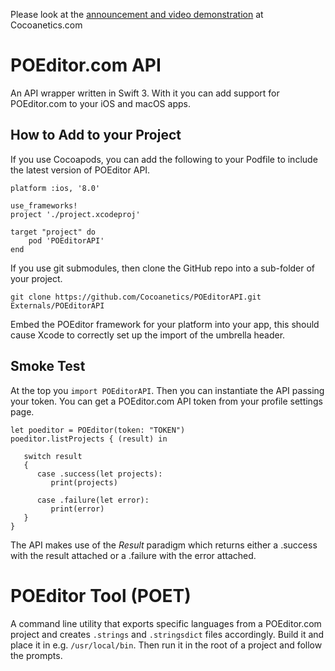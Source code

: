 Please look at the [announcement and video demonstration](https://www.cocoanetics.com/2016/11/introducing-the-poeditor-com-api-and-tool/) at Cocoanetics.com


POEditor.com API
================

An API wrapper written in Swift 3. With it you can add support for POEditor.com to your iOS and macOS apps.

How to Add to your Project
--------------------------

If you use Cocoapods, you can add the following to your Podfile to include the latest version of POEditor API.
  
```
platform :ios, '8.0'

use_frameworks!
project './project.xcodeproj'

target "project" do
	pod 'POEditorAPI'
end
```

If you use git submodules, then clone the GitHub repo into a sub-folder of your project.

`git clone https://github.com/Cocoanetics/POEditorAPI.git Externals/POEditorAPI`

Embed the POEditor framework for your platform into your app, this should cause Xcode to correctly set up the import of the umbrella header.

Smoke Test
----------

At the top you `import POEditorAPI`. Then you can instantiate the API passing your token. You can get a POEditor.com API token from your profile settings page.

```
let poeditor = POEditor(token: "TOKEN")
poeditor.listProjects { (result) in
			
   switch result 
   {
      case .success(let projects):
         print(projects)
				
      case .failure(let error):
         print(error)
   }
}

```

The API makes use of the *Result* paradigm which returns either a .success with the result attached or a .failure with the error attached.


POEditor Tool (POET)
====================

A command line utility that exports specific languages from a POEditor.com project and creates `.strings` and `.stringsdict` files accordingly. Build it and place it in e.g. `/usr/local/bin`. Then run it in the root of a project and follow the prompts. 